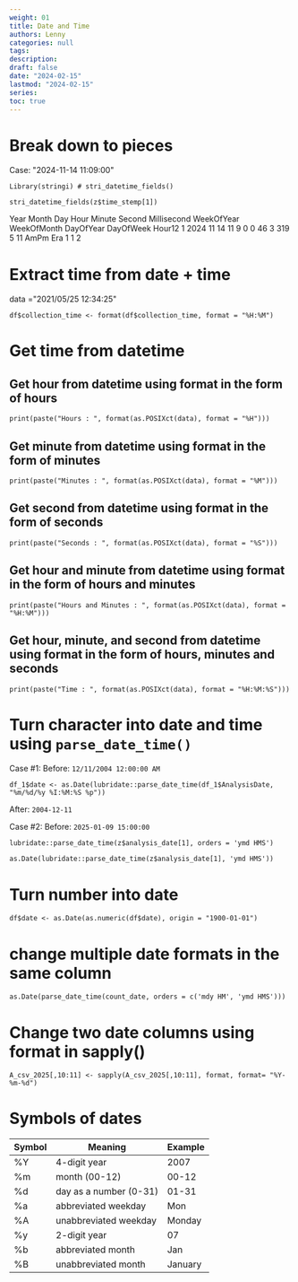 ```yaml
---
weight: 01
title: Date and Time
authors: Lenny
categories: null
tags: 
description: 
draft: false
date: "2024-02-15"
lastmod: "2024-02-15"
series:
toc: true
---
```



<!--more-->
# Break down to pieces
Case: "2024-11-14 11:09:00"

```
Library(stringi) # stri_datetime_fields()

stri_datetime_fields(z$time_stemp[1])
```

  Year Month Day Hour Minute Second Millisecond WeekOfYear WeekOfMonth DayOfYear DayOfWeek Hour12
1 2024    11  14   11      9      0           0         46           3       319         5     11
  AmPm Era
1    1   2


# Extract time from date + time

data ="2021/05/25 12:34:25"
```
df$collection_time <- format(df$collection_time, format = "%H:%M")
```


# Get time from datetime                                                       
## Get hour from datetime using format in the form of hours
```
print(paste("Hours : ", format(as.POSIXct(data), format = "%H")))
```

## Get minute from datetime using format in the form of minutes
```
print(paste("Minutes : ", format(as.POSIXct(data), format = "%M")))
```

## Get second from datetime using format in the form of seconds
```
print(paste("Seconds : ", format(as.POSIXct(data), format = "%S")))
```

## Get hour and minute from datetime using format in the form of hours and minutes
```
print(paste("Hours and Minutes : ", format(as.POSIXct(data), format = "%H:%M")))
```

## Get hour, minute, and second from datetime using format in the form of hours, minutes and seconds
```
print(paste("Time : ", format(as.POSIXct(data), format = "%H:%M:%S")))
```

# Turn character into date and time using `parse_date_time()`

Case #1: Before: `12/11/2004 12:00:00 AM`

```
df_1$date <- as.Date(lubridate::parse_date_time(df_1$AnalysisDate, "%m/%d/%y %I:%M:%S %p"))
```

After: `2004-12-11`


Case #2: Before: `2025-01-09 15:00:00`
``` 
lubridate::parse_date_time(z$analysis_date[1], orders = 'ymd HMS')
 
as.Date(lubridate::parse_date_time(z$analysis_date[1], 'ymd HMS'))
```


# Turn number into date

```
df$date <- as.Date(as.numeric(df$date), origin = "1900-01-01")
```


# change multiple date formats in the same column

```
as.Date(parse_date_time(count_date, orders = c('mdy HM', 'ymd HMS')))
```


# Change two date columns using format in sapply()

``` 
A_csv_2025[,10:11] <- sapply(A_csv_2025[,10:11], format, format= "%Y-%m-%d")
```


# Symbols of dates


| Symbol|	Meaning| Example  |
| --- | --- | --- |
|%Y	| 4-digit year	| 2007|  
|%m	| month (00-12)	| 00-12 |
|%d	| day as a number (0-31) | 01-31|  
|%a	| abbreviated weekday	| Mon|  
|%A	| unabbreviated weekday	| Monday|  
|%y	| 2-digit year	| 07  |
|%b	| abbreviated month	| Jan|  
|%B	| unabbreviated month	| January | 
